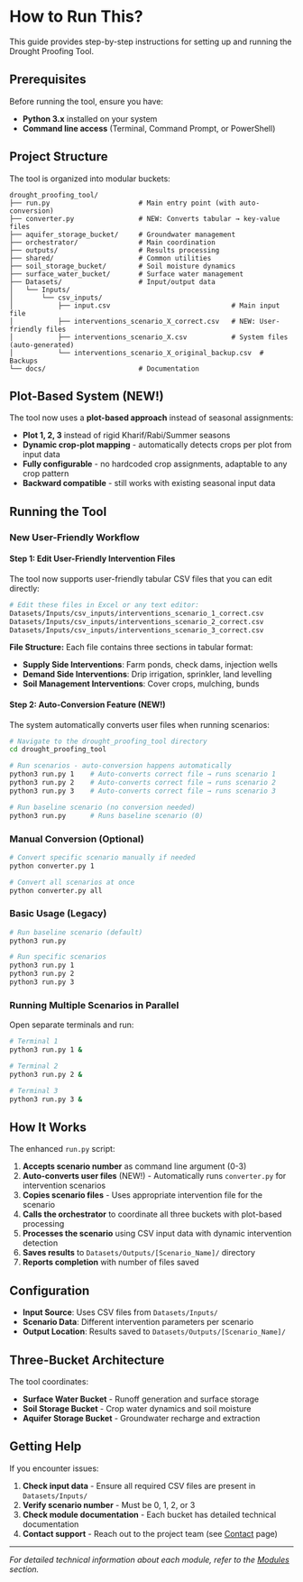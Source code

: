 # How to Run This?

This guide provides step-by-step instructions for setting up and running the Drought Proofing Tool.

## Prerequisites

Before running the tool, ensure you have:

- **Python 3.x** installed on your system
- **Command line access** (Terminal, Command Prompt, or PowerShell)

## Project Structure

The tool is organized into modular buckets:

```
drought_proofing_tool/
├── run.py                      # Main entry point (with auto-conversion)
├── converter.py                # NEW: Converts tabular → key-value files
├── aquifer_storage_bucket/     # Groundwater management
├── orchestrator/               # Main coordination
├── outputs/                    # Results processing
├── shared/                     # Common utilities
├── soil_storage_bucket/        # Soil moisture dynamics
├── surface_water_bucket/       # Surface water management
├── Datasets/                   # Input/output data
│   └── Inputs/
│       └── csv_inputs/
│           ├── input.csv                              # Main input file
│           ├── interventions_scenario_X_correct.csv   # NEW: User-friendly files
│           ├── interventions_scenario_X.csv           # System files (auto-generated)
│           └── interventions_scenario_X_original_backup.csv  # Backups
└── docs/                       # Documentation
```

## Plot-Based System (NEW!)

The tool now uses a **plot-based approach** instead of seasonal assignments:

- **Plot 1, 2, 3** instead of rigid Kharif/Rabi/Summer seasons
- **Dynamic crop-plot mapping** - automatically detects crops per plot from input data
- **Fully configurable** - no hardcoded crop assignments, adaptable to any crop pattern
- **Backward compatible** - still works with existing seasonal input data

## Running the Tool

### New User-Friendly Workflow

#### Step 1: Edit User-Friendly Intervention Files
The tool now supports user-friendly tabular CSV files that you can edit directly:

```bash
# Edit these files in Excel or any text editor:
Datasets/Inputs/csv_inputs/interventions_scenario_1_correct.csv
Datasets/Inputs/csv_inputs/interventions_scenario_2_correct.csv  
Datasets/Inputs/csv_inputs/interventions_scenario_3_correct.csv
```

**File Structure:** Each file contains three sections in tabular format:
- **Supply Side Interventions**: Farm ponds, check dams, injection wells
- **Demand Side Interventions**: Drip irrigation, sprinkler, land levelling  
- **Soil Management Interventions**: Cover crops, mulching, bunds

#### Step 2: Auto-Conversion Feature (NEW!)
The system automatically converts user files when running scenarios:

```bash
# Navigate to the drought_proofing_tool directory
cd drought_proofing_tool

# Run scenarios - auto-conversion happens automatically
python3 run.py 1    # Auto-converts correct file → runs scenario 1
python3 run.py 2    # Auto-converts correct file → runs scenario 2  
python3 run.py 3    # Auto-converts correct file → runs scenario 3

# Run baseline scenario (no conversion needed)
python3 run.py      # Runs baseline scenario (0)
```

### Manual Conversion (Optional)

```bash
# Convert specific scenario manually if needed
python converter.py 1

# Convert all scenarios at once
python converter.py all
```

### Basic Usage (Legacy)

```bash
# Run baseline scenario (default)
python3 run.py

# Run specific scenarios
python3 run.py 1
python3 run.py 2
python3 run.py 3
```

### Running Multiple Scenarios in Parallel

Open separate terminals and run:

```bash
# Terminal 1
python3 run.py 1 &

# Terminal 2
python3 run.py 2 &

# Terminal 3
python3 run.py 3 &
```

## How It Works

The enhanced `run.py` script:

1. **Accepts scenario number** as command line argument (0-3)
2. **Auto-converts user files** (NEW!) - Automatically runs `converter.py` for intervention scenarios
3. **Copies scenario files** - Uses appropriate intervention file for the scenario
4. **Calls the orchestrator** to coordinate all three buckets with plot-based processing
5. **Processes the scenario** using CSV input data with dynamic intervention detection
6. **Saves results** to `Datasets/Outputs/[Scenario_Name]/` directory
7. **Reports completion** with number of files saved

## Configuration

- **Input Source**: Uses CSV files from `Datasets/Inputs/`
- **Scenario Data**: Different intervention parameters per scenario
- **Output Location**: Results saved to `Datasets/Outputs/[Scenario_Name]/`

## Three-Bucket Architecture

The tool coordinates:

- **Surface Water Bucket** - Runoff generation and surface storage
- **Soil Storage Bucket** - Crop water dynamics and soil moisture
- **Aquifer Storage Bucket** - Groundwater recharge and extraction

## Getting Help

If you encounter issues:

1. **Check input data** - Ensure all required CSV files are present in `Datasets/Inputs/`
2. **Verify scenario number** - Must be 0, 1, 2, or 3
3. **Check module documentation** - Each bucket has detailed technical documentation
4. **Contact support** - Reach out to the project team (see [Contact](contact.md) page)

---

*For detailed technical information about each module, refer to the [Modules](index.md#core-modules) section.*